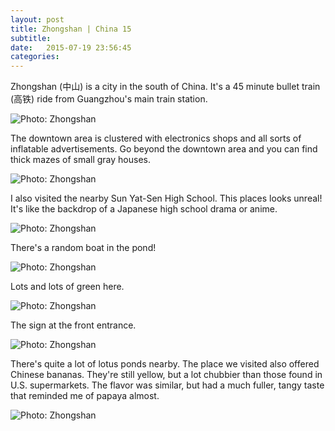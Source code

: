 ```yaml
---
layout: post
title: Zhongshan | China 15
subtitle:
date:   2015-07-19 23:56:45
categories:
---
```

Zhongshan (中山) is a city in the south of China. It's a 45 minute bullet train (高铁) ride from Guangzhou's main train station.

<img alt="Photo: Zhongshan" src="http://brianmlin.com/Images/2015.08.02/tower.jpg">

The downtown area is clustered with electronics shops and all sorts of inflatable advertisements. Go beyond the downtown area and you can find thick mazes of small gray houses.

<img alt="Photo: Zhongshan" src="http://brianmlin.com/Images/2015.08.02/door.jpg">

I also visited the nearby Sun Yat-Sen High School. This places looks unreal! It's like the backdrop of a Japanese high school drama or anime.

<img alt="Photo: Zhongshan" src="http://brianmlin.com/Images/2015.08.02/school1.jpg" >

There's a random boat in the pond!

<img alt="Photo: Zhongshan" src="http://brianmlin.com/Images/2015.08.02/school2.jpg" >

Lots and lots of green here.

<img alt="Photo: Zhongshan" src="http://brianmlin.com/Images/2015.08.02/school3.jpg" >

The sign at the front entrance.

<img alt="Photo: Zhongshan" src="http://brianmlin.com/Images/2015.08.02/sys.jpg" >

There's quite a lot of lotus ponds nearby. The place we visited also offered Chinese bananas. They're still yellow, but a lot chubbier than those found in U.S. supermarkets. The flavor was similar, but had a much fuller, tangy taste that reminded me of papaya almost.

<img alt="Photo: Zhongshan" src="http://brianmlin.com/Images/2015.08.02/lotus.jpg" >

